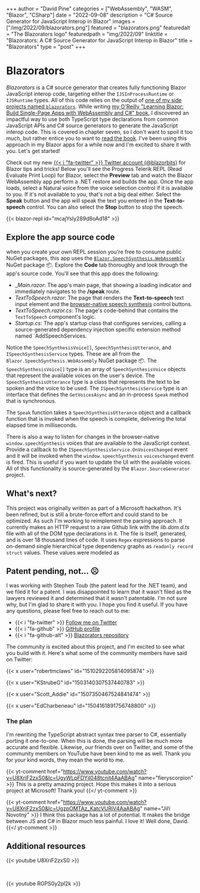 +++
author = "David Pine"
categories = ["WebAssembly", "WASM", "Blazor", "CSharp"]
date = "2022-09-08"
description = "C# Source Generator for JavaScript Interop in Blazor"
images = ["/img/2022/09/blazorators.png"]
featured = "blazorators.png"
featuredalt = "The Blazorators logo"
featuredpath = "img/2022/09"
linktitle = "Blazorators: A C# Source Generator for JavaScript Interop in Blazor"
title = "Blazorators"
type = "post"
+++

# Blazorators

_Blazorators_ is a C# source generator that creates fully functioning Blazor JavaScript interop code, targeting either the `IJSInProcessRuntime` or `IJSRuntime` types. All of this code relies on the output of [one of my side projects named `blazorators`](https://github.com/IEvangelist/blazorators). While writing [my O'Reilly "Learning Blazor: Build Single-Page Apps with WebAssembly and C#" book](../learning-blazor), I discovered an impactful way to use both TypeScript type declarations from common JavaScript APIs and C# source generators to generate the JavaScript interop code. This is covered in chapter seven, so I don't want to spoil it too much, but rather entice you to want to [read the book](../learning-blazor). I've been using this approach in my Blazor apps for a while now and I'm excited to share it with you. Let's get started!

Check out my new [{{< i "fa-twitter" >}} Twitter account (@blazorbits)](twitter.com/@blazorbits) for Blazor tips and tricks! Below you'll see the Progress Telerik REPL (Read Evaluate Print Loop) for Blazor, select the **Preview** tab and watch the Blazor WebAssembly app perform a .NET restore and builds the app. Once the app loads, select a Natural voice from the voice selection control if it is available to you. If it's not available to you, that's not a big deal either. Select the **Speak** button and the app will speak the text you entered in the **Text-to-speech** control. You can also select the **Stop** button to stop the speech.

{{< blazor-repl id="mcajYsly289d8oAd18" >}}

## Explore the app source code

when you create your own REPL session you're free to consume public NuGet packages, this app uses the [`Blazor.SpeechSynthesis.WebAssembly`](https://www.nuget.org/packages/Blazor.SpeechSynthesis.WebAssembly) NuGet package 📦.
Explore the **Code** tab thoroughly and look through the app's source code. You'll see that this app does the following:

- __Main.razor_: The app's main page, that showing a loading indicator and immediately navigates to the **/speak** route.
- _TextToSpeech.razor_: The page that renders the **Text-to-speech** text input element and the [browser-native speech synthesis](https://developer.mozilla.org/en-US/docs/Web/API/Window/speechSynthesis) control buttons.
- _TextToSpeech.razor.cs_: The page's code-behind that contains the `TextToSpeech` component's logic.
- _Startup.cs_: The app's startup class that configures services, calling a source-generated dependency injection specific extension method named `AddSpeechServices.

Notice the `SpeechSynthesisVoice[]`, `SpeechSynthesisUtterance`, and `ISpeechSynthesisService` types. These are all from the `Blazor.SpeechSynthesis.WebAssembly` NuGet package 📦. The `SpeechSynthesisVoice[]` type is an array of `SpeechSynthesisVoice` objects that represent the available voices on the user's device. The `SpeechSynthesisUtterance` type is a class that represents the text to be spoken and the voice to be used. The `ISpeechSynthesisService` type is an interface that defines the `GetVoicesAsync` and an in-process `Speak` method that is synchronous.

The `Speak` function takes a `SpeechSynthesisUtterance` object and a callback function that is invoked when the speech is complete, delivering the total elapsed time in milliseconds.

There is also a way to listen for changes in the browser-native `window.speechSynthesis` voices that are available to the JavaScript context. Provide a callback to the `ISpeechSynthesisService.OnVoicesChanged` event and it will be invoked when the `window.speechSynthesis` `voiceschanged` event is fired. This is useful if you want to update the UI with the available voices. All of this functionality is source-generated by the `Blazor.SourceGenerator` project.

## What's next?

This project was originally written as part of a Microsoft hackathon. It's been refined, but is still a brute-force effort and could stand to be optimized. As such I'm working to reimplement the parsing approach. It currently makes an HTTP request to a raw Github link with the _lib.dom.d.ts_ file with all of the DOM type declarations in it. The file is itself, generated, and is over 18 thousand lines of code. It uses `Regex` expressions to parse on-demand single hierarchical type dependency graphs as `readonly record struct` values. These values were modeled as  

## Patent pending, not... ☹️

I was working with Stephen Toub (the patent lead for the .NET team), and we filed it for a patent. I was disappointed to learn that it wasn't filed as the lawyers reviewed it and determined that it wasn't patentable. I'm not sure why, but I'm glad to share it with you. I hope you find it useful. If you have any questions, please feel free to reach out to me:

- {{< i "fa-twitter" >}} [Follow me on Twitter](https://twitter.com/davidpine7)
- {{< i "fa-github" >}} [GitHub profile](https://github.com/IEvangelist)
- {{< i "fa-github-alt" >}} [Blazorators repository](https://github.com/IEvangelist/blazorators)

The community is excited about this project, and I'm excited to see what you build with it. Here's what some of the community members have said on Twitter:

{{< x user="robertmclaws" id="1510292205814095874" >}}

{{< x user="KStrubeG" id="1503140307537440783" >}}

<!--
{{< x user="MrPeterLMorris" id="1509073185379127296" >}}
-->

{{< x user="Scott_Addie" id="1507350467524841474" >}}

{{< x user="EdCharbeneau" id="1504161891756748800" >}}

### The plan

I'm rewriting the TypeScript abstract syntax tree parser to C#, essentially porting it one-to-one. When this is done, the parsing will be much more accurate and flexible. Likewise, our friends over on Twitter, and some of the community members on YouTube have been kind to me as well. Thank you for your kind words, they mean the world to me.

{{< yt-comment href="https://www.youtube.com/watch?v=U8XriF2zxS0&lc=UgyWLpFDYjI048tcnit4AaABAg" name="fieryscorpion" >}}
This is a pretty amazing project. Hope this makes it into a serious project at Microsoft!
Thank you!
{{</ yt-comment >}}

{{< yt-comment href="https://www.youtube.com/watch?v=U8XriF2zxS0&lc=UgzpOMTAz_KatcVURjV4AaABAg" name="Jiří Novotný"  >}}
I think this package has a lot of potential. It makes the bridge between JS and C# in Blazor much less painful. I love it! Well done, David.
{{</ yt-comment >}}

## Additional resources

{{< youtube U8XriF2zxS0 >}}

&nbsp;

{{< youtube RGPS0y2pl2k >}}

&nbsp;
